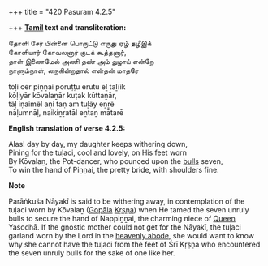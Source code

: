 +++
title = "420 Pasuram 4.2.5"

+++
**[Tamil](/definition/tamil#history "show Tamil definitions") text and transliteration:**

தோளி சேர் பின்னை பொருட்டு எருது ஏழ் தழீஇக்  
கோளியார் கோவலனார் குடக் கூத்தனார்,  
தாள் இணைமேல் அணி தண் அம் துழாய் என்றே  
நாளும்நாள், நைகின்றதால் என்தன் மாதரே

tōḷi cēr piṉṉai poruṭṭu erutu ēḻ taḻīik  
kōḷiyār kōvalaṉār kuṭak kūttaṉār,  
tāḷ iṇaimēl aṇi taṇ am tuḻāy eṉṟē  
nāḷumnāḷ, naikiṉṟatāl eṉtaṉ mātarē

**English translation of verse 4.2.5:**

Alas! day by day, my daughter keeps withering down,  
Pining for the tuḷaci, cool and lovely, on His feet worn  
By Kōvalaṉ, the Pot-dancer, who pounced upon the [bulls](/definition/bull#history "show bulls definitions") seven,  
To win the hand of Piṉṉai, the pretty bride, with shoulders fine.

**Note**

Parāṅkuśa Nāyakī is said to be withering away, in contemplation of the tuḷaci worn by Kōvalaṉ ([Gopāla](/definition/gopala#vaishnavism "show Gopāla definitions") [Kṛṣṇa](/definition/krishna#vaishnavism "show Kṛṣṇa definitions")) when He tamed the seven unruly bulls to secure the hand of Nappiṉṉai, the charming niece of [Queen](/definition/queen#history "show Queen definitions") Yaśodhā. If the gnostic mother could not get for the Nāyakī, the tuḷaci garland worn by the Lord in the [heavenly abode](/definition/heavenly-abode#history "show heavenly abode definitions"), she would want to know why she cannot have the tuḷaci from the feet of Śrī Kṛṣṇa who encountered the seven unruly bulls for the sake of one like her.


